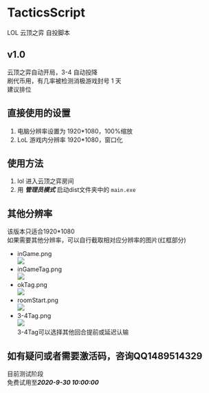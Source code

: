 # TacticsScript
 LOL 云顶之弈 自投脚本

## v1.0

云顶之弈自动开局，3-4 自动投降  
刷代币用，有几率被检测消极游戏封号 1 天  
建议排位

## 直接使用的设置

1. 电脑分辨率设置为 1920*1080，100%缩放
2. LoL 游戏内分辨率 1920*1080，窗口化


## 使用方法

1. lol 进入云顶之弈房间
2. 用 ***管理员模式*** 启动dist文件夹中的 `main.exe`

## 其他分辨率

该版本只适合1920*1080  
如果需要其他分辨率，可以自行截取相对应分辨率的图片(红框部分)

- inGame.png  
![](https://images-cdn.shimo.im/t600K10cOpLfT1aM__original.png)  
- inGameTag.png  
![](https://images-cdn.shimo.im/urfRvq4ASUt21tFV__original.png)  
- okTag.png  
![](https://images-cdn.shimo.im/FMbyQBImR7NjvWb0__original.png)  
- roomStart.png  
![](https://images-cdn.shimo.im/EJfSBPTK4UCD7IvB__original.png)  
- 3-4Tag.png  
![](https://images-cdn.shimo.im/67T6uI8cKYgPXdYd__original.png)  
3-4Tag可以选择其他回合提前或延迟认输  

## 如有疑问或者需要激活码，咨询QQ1489514329
目前测试阶段  
免费试用至***2020-9-30 10:00:00***